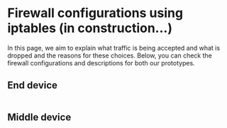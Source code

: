 # Firewall configurations using iptables (in construction...)

In this page, we aim to explain what traffic is being accepted and what is dropped and the reasons for these choices. Below, you can check the firewall configurations and descriptions for both our prototypes.

## End device

```bash

```

## Middle device

```

```
